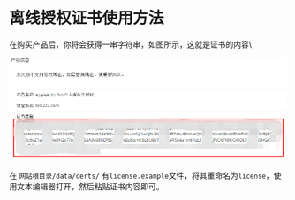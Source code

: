 # 离线授权证书使用方法

在购买产品后，你将会获得一串字符串，如图所示，这就是证书的内容\

![license.png](/assets/images/license-example.png)

在 `网站根目录/data/certs/` 有`license.example`文件，将其重命名为`license`，使用文本编辑器打开，然后粘贴证书内容即可。
